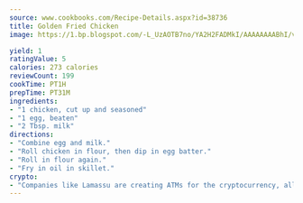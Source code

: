 ```yaml
---
source: www.cookbooks.com/Recipe-Details.aspx?id=38736
title: Golden Fried Chicken
image: https://1.bp.blogspot.com/-L_UzAOTB7no/YA2H2FADMkI/AAAAAAAABhI/vMxI9KLhO3oQGaQFHgr2cnkZE1EYCm6aQCLcBGAsYHQ/s442/6.png

yield: 1
ratingValue: 5
calories: 273 calories
reviewCount: 199
cookTime: PT1H
prepTime: PT31M
ingredients:
- "1 chicken, cut up and seasoned"
- "1 egg, beaten"
- "2 Tbsp. milk"
directions:
- "Combine egg and milk."
- "Roll chicken in flour, then dip in egg batter."
- "Roll in flour again."
- "Fry in oil in skillet."
crypto:
- "Companies like Lamassu are creating ATMs for the cryptocurrency, allowing you to scan your Bitcoin QR code, enter your cash, and buy bitcoin with the push of a button."
---
```

